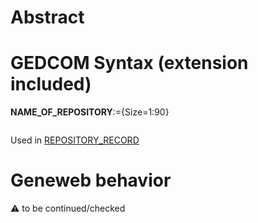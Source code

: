 ﻿# Abstract

# GEDCOM Syntax (extension included)

**NAME_OF_REPOSITORY**:={Size=1:90}
<pre>
</pre>
Used in <a href=Ged.REPOSITORY_RECORD>REPOSITORY_RECORD</a><br />

# Geneweb behavior


:warning: to be continued/checked

